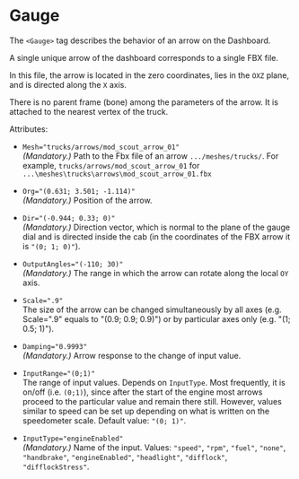 # Gauge

The `<Gauge>` tag describes the behavior of an arrow on the Dashboard.

A single unique arrow of the dashboard corresponds to a single FBX file.

In this file, the arrow is located in the zero coordinates, lies in the `OXZ` plane, and is directed along the `X` axis. 

There is no parent frame (bone) among the parameters of the arrow. It is attached to the nearest vertex of the truck.

Attributes:

-   `Mesh="trucks/arrows/mod_scout_arrow_01"`  
    *(Mandatory.)* Path to the Fbx file of an arrow `.../meshes/trucks/`. For example, `trucks/arrows/mod_scout_arrow_01` for `...\meshes\trucks\arrows\mod_scout_arrow_01.fbx`


-   `Org="(0.631; 3.501; -1.114)"`  
    *(Mandatory.)* Position of the arrow.


-   `Dir="(-0.944; 0.33; 0)"`  
    *(Mandatory.)* Direction vector, which is normal to the plane of the gauge dial and is directed inside the cab (in the coordinates of the FBX arrow it is `"(0; 1; 0)"`).


-   `OutputAngles="(-110; 30)"`  
    *(Mandatory.)* The range in which the arrow can rotate along the local `OY` axis.


-   `Scale=".9"`  
    The size of the arrow can be changed simultaneously by all axes (e.g. Scale=".9" equals to "(0.9; 0.9; 0.9)") or by particular axes only (e.g. "(1; 0.5; 1)").


-   `Damping="0.9993"`  
    *(Mandatory.)* Arrow response to the change of input value.


-   `InputRange="(0;1)"`  
    The range of input values. Depends on `InputType`. Most frequently, it is on/off (i.e. `(0;1)`), since after the start of the engine most arrows proceed to the particular value and remain there still. However, values similar to speed can be set up depending on what is written on the speedometer scale. Default value: `"(0; 1)"`.


-   `InputType="engineEnabled"`  
    *(Mandatory.)* Name of the input. Values: `"speed"`, `"rpm"`, `"fuel"`, `"none"`, `"handbrake"`, `"engineEnabled"`, `"headlight"`, `"difflock"`, `"difflockStress"`.

